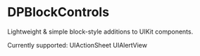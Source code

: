 DPBlockControls
=========
Lightweight & simple block-style additions to UIKit components.

Currently supported:
UIActionSheet
UIAlertView